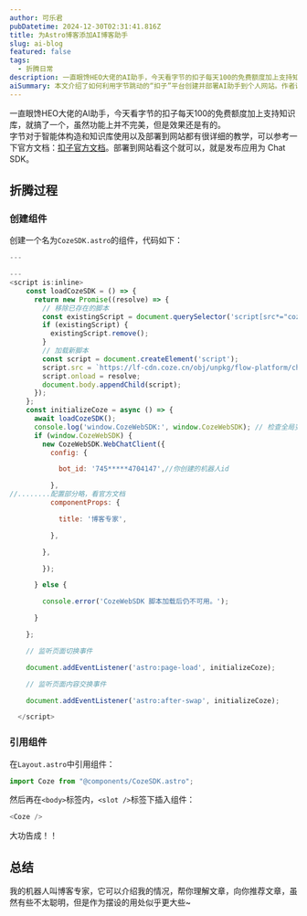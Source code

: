 ```yaml
---
author: 可乐君
pubDatetime: 2024-12-30T02:31:41.816Z
title: 为Astro博客添加AI博客助手
slug: ai-blog
featured: false
tags:
  - 折腾日常
description: 一直眼馋HEO大佬的AI助手，今天看字节的扣子每天100的免费额度加上支持知识库，就搞了一个，虽然功能上并不完美，但是效果还是有的。
aiSummary: 本文介绍了如何利用字节跳动的“扣子”平台创建并部署AI助手到个人网站。作者详细描述了编写和引用组件的步骤，并提到AI助手虽不完美，但具备介绍作者、理解文章和推荐内容的功能，作为展示工具具有一定价值。
---
```

一直眼馋HEO大佬的AI助手，今天看字节的扣子每天100的免费额度加上支持知识库，就搞了一个，虽然功能上并不完美，但是效果还是有的。  
字节对于智能体构造和知识库使用以及部署到网站都有很详细的教学，可以参考一下官方文档：[扣子官方文档](https://www.coze.cn/docs/guides/welcome)。部署到网站看这个就可以，就是发布应用为 Chat SDK。  
## 折腾过程
### 创建组件
创建一个名为`CozeSDK.astro`的组件，代码如下：
```js
---

---
<script is:inline>
    const loadCozeSDK = () => {
      return new Promise((resolve) => {
        // 移除已存在的脚本
        const existingScript = document.querySelector('script[src*="coze.cn"]');
        if (existingScript) {
          existingScript.remove();
        }
        // 加载新脚本
        const script = document.createElement('script');
        script.src = `https://lf-cdn.coze.cn/obj/unpkg/flow-platform/chat-app-sdk/1.1.0-beta.0/libs/cn/index.js?cacheBust=${Math.random()}`;
        script.onload = resolve;
        document.body.appendChild(script);
      });
    };
    const initializeCoze = async () => {
      await loadCozeSDK();
      console.log('window.CozeWebSDK:', window.CozeWebSDK); // 检查全局变量
      if (window.CozeWebSDK) {
        new CozeWebSDK.WebChatClient({
          config: {

            bot_id: '745*****4704147',//你创建的机器人id

          },
//........配置部分略，看官方文档
          componentProps: {

            title: '博客专家',

          },

        },

        });

      } else {

        console.error('CozeWebSDK 脚本加载后仍不可用。');

      }

    };

    // 监听页面切换事件

    document.addEventListener('astro:page-load', initializeCoze);

    // 监听页面内容交换事件

    document.addEventListener('astro:after-swap', initializeCoze);

  </script>
```
### 引用组件
在`Layout.astro`中引用组件：  
```js
import Coze from "@components/CozeSDK.astro";
```
然后再在`<body>`标签内，`<slot />`标签下插入组件：
```js
<Coze />
```
大功告成！！
## 总结
我的机器人叫博客专家，它可以介绍我的情况，帮你理解文章，向你推荐文章，虽然有些不太聪明，但是作为摆设的用处似乎更大些~

<script type="module" src="https://unpkg.com/@google/model-viewer/dist/model-viewer.min.js"></script>
<center>
<model-viewer
    src="/public/3d/sample.glb"
    alt="A 3D model"
    ar
    auto-rotate
    camera-controls
    style="width: 50%; height: 200px;">
</model-viewer>
</center>